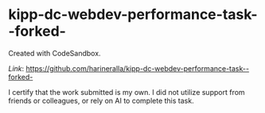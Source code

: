 # kipp-dc-webdev-performance-task--forked-
Created with CodeSandbox.

*Link*: https://github.com/harineralla/kipp-dc-webdev-performance-task--forked-


I certify that the work submitted is my own. I did not utilize support from friends or colleagues, or rely on AI to complete this task.
